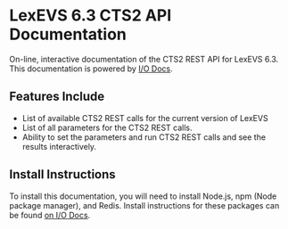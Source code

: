 
# LexEVS 6.3 CTS2 API Documentation  #
On-line, interactive documentation of the CTS2 REST API for LexEVS 6.3.  This documentation is powered by [I/O Docs](https://github.com/mashery/iodocs).

## Features Include ##
- List of available CTS2 REST calls for the current version of LexEVS
- List of all parameters for the CTS2 REST calls.
- Ability to set the parameters and run CTS2 REST calls and see the results interactively.

## Install Instructions ##
To install this documentation, you will need to install Node.js, npm (Node package manager), and Redis.  Install instructions for these packages can be found [on I/O Docs](https://github.com/mashery/iodocs#installation-instructions-for-io-docs).



